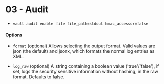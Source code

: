 # 03 - Audit
- `vault audit enable file file_path=stdout hmac_accessor=false`


#### Options
- `format` (optional) Allows selecting the output format. Valid values are json (the default) and jsonx, which formats the normal log entries as XML.

- `log_raw` (optional) A string containing a boolean value ('true'/'false'), if set, logs the security sensitive information without hashing, in the raw format. Defaults to false.